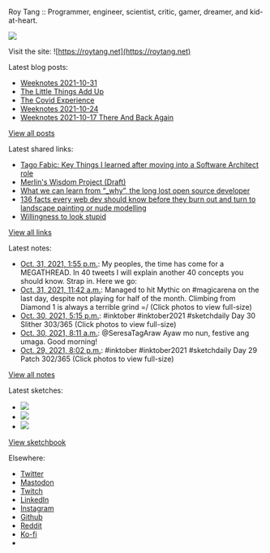 Roy Tang :: Programmer, engineer, scientist, critic, gamer, dreamer, and kid-at-heart.

![](https://roytang.net/static/img/profile.jpg)

Visit the site: ![https://roytang.net](https://roytang.net)

Latest blog posts:

- [Weeknotes 2021-10-31](https://roytang.net/2021/10/weeknotes-2021-10-31/)
- [The Little Things Add Up](https://roytang.net/2021/10/little-things-add-up/)
- [The Covid Experience](https://roytang.net/2021/10/covid-experience/)
- [Weeknotes 2021-10-24](https://roytang.net/2021/10/weeknotes-2021-10-24/)
- [Weeknotes 2021-10-17 There And Back Again](https://roytang.net/2021/10/weeknotes-10-17/)

[View all posts](https://roytang.net/blog)

Latest shared links:

- [Tago Fabic: Key Things I learned after moving into a Software Architect role](https://roytang.net/2021/10/5fd630eb6ea3f3ac35a11df669eaf908/)
- [Merlin&#x27;s Wisdom Project (Draft)](https://roytang.net/2021/10/a19275311bdfc7f94531e8179dff86ab/)
- [What we can learn from “_why”, the long lost open source developer](https://roytang.net/2021/10/f477a6a18fe5fb487eacd5418311c51e/)
- [136 facts every web dev should know before they burn out and turn to landscape painting or nude modelling](https://roytang.net/2021/10/136-facts-every-web-dev-should-know-before-they-burn-out-and-turn-to-landscape-painting-or-nude-mode/)
- [Willingness to look stupid](https://roytang.net/2021/10/willingness-to-look-stupid/)

[View all links](https://roytang.net/links)

Latest notes:

- [Oct. 31, 2021, 1:55 p.m.](https://roytang.net/2021/10/1454688355153690624/): My peoples, the time has come for a MEGATHREAD. In 40 tweets I will explain another 40 concepts you should know. Strap in. Here we go:
- [Oct. 31, 2021, 11:42 a.m.](https://roytang.net/2021/10/1454654931336527883/): Managed to hit Mythic on #magicarena on the last day, despite not playing for half of the month. Climbing from Diamond 1 is always a terrible grind =/ (Click photos to view full-size)
- [Oct. 30, 2021, 5:15 p.m.](https://roytang.net/2021/10/1454376445367644160/): #inktober #inktober2021 #sketchdaily Day 30 Slither 303/365 (Click photos to view full-size)
- [Oct. 30, 2021, 8:11 a.m.](https://roytang.net/2021/10/1454239483046490115/): @SeresaTagAraw Ayaw mo nun, festive ang umaga. Good morning!
- [Oct. 29, 2021, 8:02 p.m.](https://roytang.net/2021/10/1454056097656958976/): #inktober #inktober2021 #sketchdaily Day 29 Patch 302/365 (Click photos to view full-size)

[View all notes](https://roytang.net/notes)

Latest sketches:


- ![](https://roytang.net/media/cache/89/c2/89c2178d0799dce457956002d120a18f.jpg)
- ![](https://roytang.net/media/cache/63/82/6382811a4b4d6faf83f3b592b264c6cc.jpg)
- ![](https://roytang.net/media/cache/9c/ca/9cca832980d008feb5d6e58687b6a8d4.jpg)

[View sketchbook](https://roytang.net/albums/sketchbook)


Elsewhere:

- [Twitter](https://twitter.com/roytang)
- [Mastodon](https://mastodon.technology/@roytang)
- [Twitch](https://twitch.tv/twitchyroy)
- [LinkedIn](https://www.linkedin.com/in/roytang)
- [Instagram](https://instagram.com/roytang0400)
- [Github](https://github.com/roytang)
- [Reddit](https://reddit.com/u/hungryroy)
- [Ko-fi](https://ko-fi.com/roytang)
- [](mailto:hello@roytang.net)